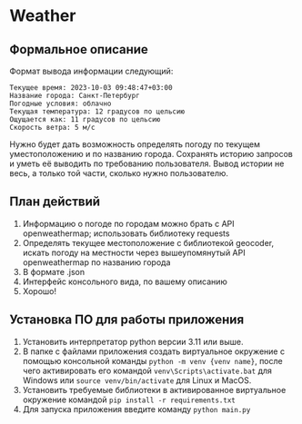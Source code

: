 # Weather

## Формальное описание
Формат вывода информации следующий:
```
Текущее время: 2023-10-03 09:48:47+03:00
Название города: Санкт-Петербург
Погодные условия: облачно
Текущая температура: 12 градусов по цельсию
Ощущается как: 11 градусов по цельсию
Скорость ветра: 5 м/c
```
Нужно будет дать возможность определять погоду по текущем уместоположению и по названию города. Сохранять историю запросов и уметь её выводить по требованию пользователя. Вывод истории не весь, а только той части, сколько нужно пользователю.


## План действий
1) Информацию о погоде по городам можно брать с API openweathermap; использовать библиотеку requests
2) Определять текущее местоположение с библиотекой geocoder, искать погоду на местности через вышеупомянутый API openweathermap по названию города
3) В формате .json
4) Интерфейс консольного вида, по вашему описанию
5) Хорошо!


## Установка ПО для работы приложения
1. Установить интерпретатор python версии 3.11 или выше.
2. В папке с файлами приложения создать виртуальное окружение с помощью консольной команды `python -m venv {venv name}`, после чего активировать его командой `venv\Scripts\activate.bat` для Windows или `source venv/bin/activate` для Linux и MacOS.
3. Установить требуемые библиотеки в активированное виртуальное окружение командой `pip install -r requirements.txt`
4. Для запуска приложения введите команду `python main.py`
